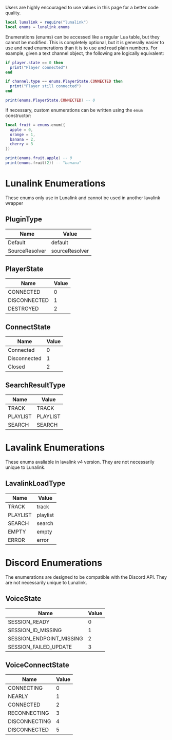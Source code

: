 Users are highly encouraged to use values in this page for a better code quality.

```lua
local lunalink = require("lunalink")
local enums = lunalink.enums
```

Enumerations (enums) can be accessed like a regular Lua table, but they cannot be modified. This is completely optional, but it is generally easier to use and read enumerations than it is to use and read plain numbers. For example, given a text channel object, the following are logically equivalent:

```lua
if player.state == 0 then
  print("Player connected")
end

if channel.type == enums.PlayerState.CONNECTED then
  print("Player still connected")
end

print(enums.PlayerState.CONNECTED) -- 0
```

If necessary, custom enumerations can be written using the `enum` constructor:

```lua
local fruit = enums.enum({
  apple = 0,
  orange = 1,
  banana = 2,
  cherry = 3
})

print(enums.fruit.apple) -- 0
print(enums.fruit(2)) -- "banana"
```

# Lunalink Enumerations

These enums only use in Lunalink and cannot be used in another lavalink wrapper

## PluginType
|Name|Value|
|-|-|
|Default|default|
|SourceResolver|sourceResolver|

## PlayerState
|Name|Value|
|-|-|
|CONNECTED|0|
|DISCONNECTED|1|
|DESTROYED|2|

## ConnectState
|Name|Value|
|-|-|
|Connected|0|
|Disconnected|1|
|Closed|2|

## SearchResultType
|Name|Value|
|-|-|
|TRACK|TRACK|
|PLAYLIST|PLAYLIST|
|SEARCH|SEARCH|

# Lavalink Enumerations

These enums avaliable in lavalink v4 version. They are not necessarily unique to Lunalink.

## LavalinkLoadType
|Name|Value|
|-|-|
|TRACK|track|
|PLAYLIST|playlist|
|SEARCH|search|
|EMPTY|empty|
|ERROR|error|

# Discord Enumerations

The enumerations are designed to be compatible with the Discord API. They are not necessarily unique to Lunalink.

## VoiceState
|Name|Value|
|-|-|
|SESSION_READY|0|
|SESSION_ID_MISSING|1|
|SESSION_ENDPOINT_MISSING|2|
|SESSION_FAILED_UPDATE|3|

## VoiceConnectState
|Name|Value|
|-|-|
|CONNECTING|0|
|NEARLY|1|
|CONNECTED|2|
|RECONNECTING|3|
|DISCONNECTING|4|
|DISCONNECTED|5|